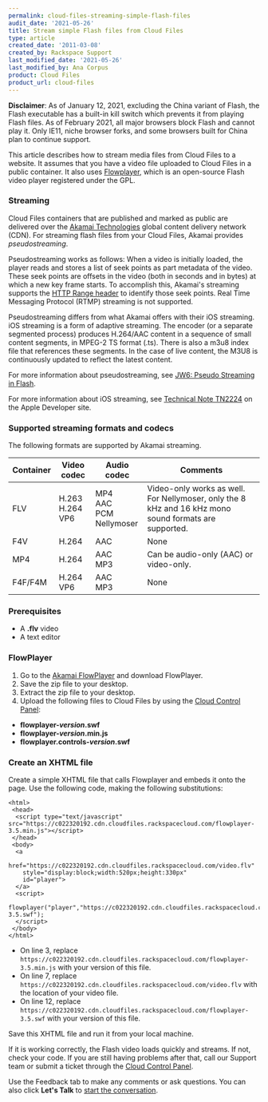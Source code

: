 ```yaml
---
permalink: cloud-files-streaming-simple-flash-files
audit_date: '2021-05-26'
title: Stream simple Flash files from Cloud Files
type: article
created_date: '2011-03-08'
created_by: Rackspace Support
last_modified_date: '2021-05-26'
last_modified_by: Ana Corpus
product: Cloud Files
product_url: cloud-files
---
```


**Disclaimer**: As of January 12, 2021, excluding the China variant  of Flash, 
the Flash executable has a built-in kill switch which prevents it from playing 
Flash files. As of February 2021, all major browsers block Flash and cannot 
play it. Only IE11, niche browser forks, and some browsers built for China plan
to continue support.

This article describes how to stream media files from Cloud Files to a website. 
It assumes that you have a video file uploaded to Cloud Files in a public 
container. It also uses [Flowplayer](https://flowplayer.org/), which is an open-source Flash video player registered
under the GPL.
### Streaming

Cloud Files containers that are published and marked as public are delivered 
over the [Akamai Technologies](https://www.akamai.com/) global content delivery network (CDN). For streaming flash files from your Cloud Files, Akamai provides *pseudostreaming*.

Pseudostreaming works as follows: When a video is initially loaded, the player 
reads and stores a list of seek points as part metadata of the video. These seek points are offsets in the video (both in seconds and in bytes) at which a new 
key frame starts. To accomplish this, Akamai's streaming supports the [HTTP Range header](https://www.w3.org/Protocols/rfc2616/rfc2616-sec14.html#sec14.35) to 
identify those seek points. Real Time Messaging Protocol (RTMP) streaming is not supported.

Pseudostreaming differs from what Akamai offers with their iOS streaming. iOS streaming is a form of adaptive streaming. The encoder (or a separate segmented process) produces H.264/AAC content in a sequence of small content segments, in MPEG-2 TS format (.ts). There is also a m3u8 index file that references these segments. In the case of live content, the M3U8 is continuously updated to reflect the latest content.

For more information about pseudostreaming, see [JW6: Pseudo Streaming in Flash](https://www.joomlarulez.com).

For more information about iOS streaming, see [Technical Note TN2224](https://developer.apple.com/library/content/technotes/tn2224/_index.html) on the Apple
Developer site.

### Supported streaming formats and codecs

The following formats are supported by Akamai streaming.

Container  | Video codec  | Audio codec  | Comments
--- | --- | --- | ---
FLV  | H.263 <br /> H.264 <br /> VP6 | MP4 <br /> AAC <br /> PCM <br /> Nellymoser | Video-only works as well. For Nellymoser, only the 8 kHz and 16 kHz mono sound formats are supported.
F4V  | H.264  | AAC |  None
MP4 | H.264  | AAC <br /> MP3 | Can be audio-only (AAC) or video-only.
F4F/F4M  | H.264 <br /> VP6  | AAC <br /> MP3 |  None

### Prerequisites

-   A **.flv** video
-   A text editor

### FlowPlayer

1. Go to the [Akamai FlowPlayer](https://flowplayer.org) and download FlowPlayer.
2. Save the zip file to your desktop.
3. Extract the zip file to your desktop.
4. Upload the following files to Cloud Files by using the [Cloud Control Panel](https://login.rackspace.com/):
  -   **flowplayer-*version*.swf**
  -   **flowplayer-*version*.min.js**
  -   **flowplayer.controls-*version*.swf**

### Create an XHTML file

Create a simple XHTML file that calls Flowplayer and embeds it onto the page. Use the following code, making the following substitutions:

    <html>
     <head>
      <script type="text/javascript" src="https://c022320192.cdn.cloudfiles.rackspacecloud.com/flowplayer-3.5.min.js"></script>
     </head>
     <body>
      <a
        href="https://c022320192.cdn.cloudfiles.rackspacecloud.com/video.flv"
        style="display:block;width:520px;height:330px"
        id="player">
      </a>
      <script>
       flowplayer("player","https://c022320192.cdn.cloudfiles.rackspacecloud.com/flowplayer-3.5.swf");
      </script>
     </body>
    </html>

- On line 3, replace `https://c022320192.cdn.cloudfiles.rackspacecloud.com/flowplayer-3.5.min.js` with your version of this file.
- On line 7, replace `https://c022320192.cdn.cloudfiles.rackspacecloud.com/video.flv` with the location of your video file.
- On line 12, replace `https://c022320192.cdn.cloudfiles.rackspacecloud.com/flowplayer-3.5.swf` with your version of this file.

Save this XHTML file and run it from your local machine.

If it is working correctly, the Flash video loads quickly and streams. If not, 
check your code. If you are still having problems after that, call our Support 
team or submit a ticket through the [Cloud Control Panel](https://login.rackspace.com/).

Use the Feedback tab to make any comments or ask questions. You can also click
**Let's Talk** to [start the conversation](https://www.rackspace.com/).

